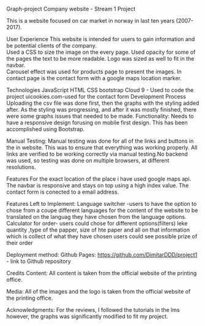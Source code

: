 Graph-project
Company website - Stream 1 Project

This is a website focused on car market in norway in last ten years (2007-2017). 

User Experience
This website is intended for users  to gain information and be potential clients of the company.  
Used a CSS to size  the image on the every page. Used opacity for some of the pages the text to be more readable. 
Logo was sized as well to fit in  the navbar.  
Carousel effect was used for products page to present the images. 
In contact page is the contact form with a google maps location marker. 

Technologies
JavaScript
HTML
CSS
bootstrap 
Cloud 9 - Used to code the project 
uicookies.com-used for the contact form
Development Process
Uploading the csv file was done first, then the graphs with the styling added after. As the styling was progressing, and after it was mostly finished, there were some graphs issues  that needed to be made.
Functionality:
Needs to have a responsive design forusing on mobile first design. This has been accomplished using Bootstrap.

Manual Testing:
Manual testing was done for all of the links and buttons in the  in website. This was to ensure that everything was working properly. All links are verified to be working correctly via manual testing.No backend was used, so testing was done on multiple browsers, at different resolutions.

Features 
For the exact location of the place i have used  google maps api.
The navbar is responsive and stays on top using a high index value. 
The contact form is conected to a email address.

Features Left to Implement: 
Language switcher -users to have the option to chose from a coupe different languages for the content of the website to be translated on the languag they have chosen from the language options. 
Calculator for order- users could chose for different options(filters) leke quantity ,type of the papper, size of hte paper and all on that information which is collect of what they have chosen users could see possible prize of their order

Deployment method: Github Pages:
https://github.com/DimitarDDD/project1 - link to Github repository

Credits
Content:
All content is taken from the official website of the printing office.

Media:
All of the images and the logo is taken from the official website of the printing office. 

Acknowledgments:
For the reviews, I followed the tutorials in the lms however, the graphs was significantly modified to fit my project.